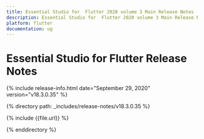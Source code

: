```yaml
---
title: Essential Studio for  Flutter 2020 volume 3 Main Release Notes 
description: Essential Studio for  Flutter 2020 volume 3 Main Release Notes  
platform: flutter
documentation: ug
---
```


# Essential Studio for  Flutter Release Notes  

{% include release-info.html date="September 29, 2020"  version="v18.3.0.35" %} 


{% directory path: _includes/release-notes/v18.3.0.35 %}

{% include {{file.url}} %}

{% enddirectory %}